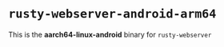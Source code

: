 # `rusty-webserver-android-arm64`

This is the **aarch64-linux-android** binary for `rusty-webserver`
